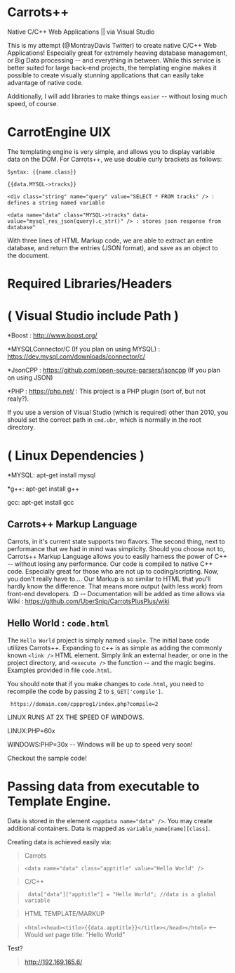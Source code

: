 # Carrots++
Native C/C++ Web Applications || via Visual Studio

This is my attempt (@MontrayDavis Twitter) to create native C/C++ Web Applications! Especially great for extremely heaving database management, or Big Data processing -- and everything in between. While this service is better suited for large back-end projects, the templating engine makes it possible to create visually stunning applications that can easily take advantage of native code.

Additionally, I will add libraries to make things `easier` -- without losing much speed, of course.

# CarrotEngine UIX
The templating engine is very simple, and allows you to display variable data on the DOM. For Carrots++, we use double curly brackets as follows:

    Syntax: {{name.class}}
    
    {{data.MYSQL->tracks}}
    
    <div class="string" name="query" value="SELECT * FROM tracks" /> : defines a string named variable
    
    <data name="data" class="MYSQL->tracks" data-value="mysql_res_json(query).c_str()" /> : stores json response from database^
    
With three lines of HTML Markup code, we are able to extract an entire database, and return the entries (JSON format), and save as an object to the document. 

# Required Libraries/Headers 
# ( Visual Studio include Path )

  *Boost : http://www.boost.org/
  
  *MYSQLConnector/C (If you plan on using MYSQL) : https://dev.mysql.com/downloads/connector/c/
  
  *JsonCPP : https://github.com/open-source-parsers/jsoncpp (If you plan on using JSON)
  
  *PHP : https://php.net/ : This project is a PHP plugin (sort of, but not realy?).
 
If you use a version of Visual Studio (which is required) other than 2010, you should set the correct path in `cmd.ubr`, which is normally in the root directory.

# ( Linux Dependencies )
 *MYSQL: apt-get install mysql
 
 *g++: apt-get install g++
 
 gcc: apt-get install gcc

## Carrots++ Markup Language
  Carrots, in it's current state supports two flavors. The second thing, next to performance that we had in mind was simplicity. Should you choose not to, Carrots++ Markup Language allows you to easily harness the power of C++ -- without losing any performance. Our code is compiled to native C++ code. Especially great for those who are not up to coding/scripting. Now, you don't really have to.... Our Markup is so similar to HTML that you'll hardly know the difference. That means more output (with less work) from front-end developers. :D -- Documentation will be added as time allows via Wiki : https://github.com/UberSnip/CarrotsPlusPlus/wiki
  
## Hello World : `code.html`

 The `Hello World` project is simply named `simple`. The initial base code utilizes Carrots++. Expanding to c++ is as simple as adding the commonly known `<link />` HTML element. Simply link an external header, or one in the project directory, and `<execute />` the function -- and the magic begins. Examples provided in file `code.html`.
 
 You should note that if you make changes to `code.html`, you need to recompile the code by passing 2 to `$_GET['compile']`.
 
` https://domain.com/cppprog1/index.php?compile=2`

LINUX RUNS AT 2X THE SPEED OF WINDOWS.

LINUX:PHP=60x

WINDOWS:PHP=30x -- Windows will be up to speed very soon!

Checkout the sample code!

# Passing data from executable to Template Engine.
Data is stored in the element `<appdata name="data" />`. You may create additional containers.
Data is mapped as `variable_name[name][class]`. 

Creating data is achieved easily via:
> Carrots

> ` <data name="data" class="apptitle" value="Hello World" /> `

> C/C++

> ` data["data"]["apptitle"] = "Hello World"; //data is a global variable`

> HTML TEMPLATE/MARKUP

> ` <html><head><title>{{data.apptitle}}</title></head></html> ` <-- Would set page title: "Hello World"

Test?
> http://192.169.165.6/
